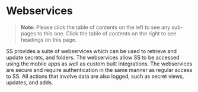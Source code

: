 [title]: # (Webservices)
[tags]: # (Webservices)
[priority]: # (1000)

# Webservices

> **Note:** Please click the table of contents on the left to see any sub-pages to this one. Click the table of contents on the right to see headings on this page.

SS provides a suite of webservices which can be used to retrieve and update secrets, and folders. The webservices allow SS to be accessed using the mobile apps as well as custom built integrations. The webservices are secure and require authentication in the same manner as regular access to SS. All actions that involve data are also logged, such as secret views, updates, and adds.
